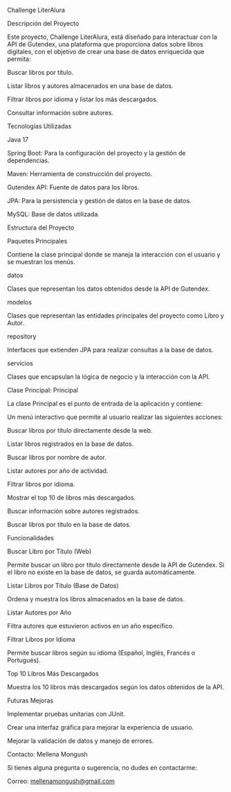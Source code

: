 Challenge LiterAlura


Descripción del Proyecto

Este proyecto, Challenge LiterAlura, está diseñado para interactuar con la API de Gutendex, una plataforma que proporciona datos sobre libros digitales, con el objetivo de crear una base de datos enriquecida que permita:

Buscar libros por título.

Listar libros y autores almacenados en una base de datos.

Filtrar libros por idioma y listar los más descargados.

Consultar información sobre autores.

Tecnologías Utilizadas

Java 17

Spring Boot: Para la configuración del proyecto y la gestión de dependencias.

Maven: Herramienta de construcción del proyecto.

Gutendex API: Fuente de datos para los libros.

JPA: Para la persistencia y gestión de datos en la base de datos.

MySQL: Base de datos utilizada.



Estructura del Proyecto

Paquetes Principales


Contiene la clase principal donde se maneja la interacción con el usuario y se muestran los menús.

datos

Clases que representan los datos obtenidos desde la API de Gutendex.

modelos

Clases que representan las entidades principales del proyecto como Libro y Autor.

repository

Interfaces que extienden JPA para realizar consultas a la base de datos.

servicios

Clases que encapsulan la lógica de negocio y la interacción con la API.

Clase Principal: Principal

La clase Principal es el punto de entrada de la aplicación y contiene:

Un menú interactivo que permite al usuario realizar las siguientes acciones:

Buscar libros por título directamente desde la web.

Listar libros registrados en la base de datos.

Buscar libros por nombre de autor.

Listar autores por año de actividad.

Filtrar libros por idioma.

Mostrar el top 10 de libros más descargados.

Buscar información sobre autores registrados.

Buscar libros por título en la base de datos.

Funcionalidades

Buscar Libro por Título (Web)

Permite buscar un libro por título directamente desde la API de Gutendex. Si el libro no existe en la base de datos, se guarda automáticamente.

Listar Libros por Título (Base de Datos)

Ordena y muestra los libros almacenados en la base de datos.

Listar Autores por Año

Filtra autores que estuvieron activos en un año específico.

Filtrar Libros por Idioma

Permite buscar libros según su idioma (Español, Inglés, Francés o Portugués).

Top 10 Libros Más Descargados

Muestra los 10 libros más descargados según los datos obtenidos de la API.

Futuras Mejoras

Implementar pruebas unitarias con JUnit.

Crear una interfaz gráfica para mejorar la experiencia de usuario.

Mejorar la validación de datos y manejo de errores.



Contacto: Mellena Mongush

Si tienes alguna pregunta o sugerencia, no dudes en contactarme:

Correo: mellenamongush@gmail.com


